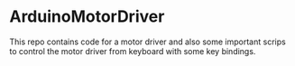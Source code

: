 # ArduinoMotorDriver
This repo contains code for a motor driver and also some important scrips to control the motor driver from keyboard with some key bindings.

